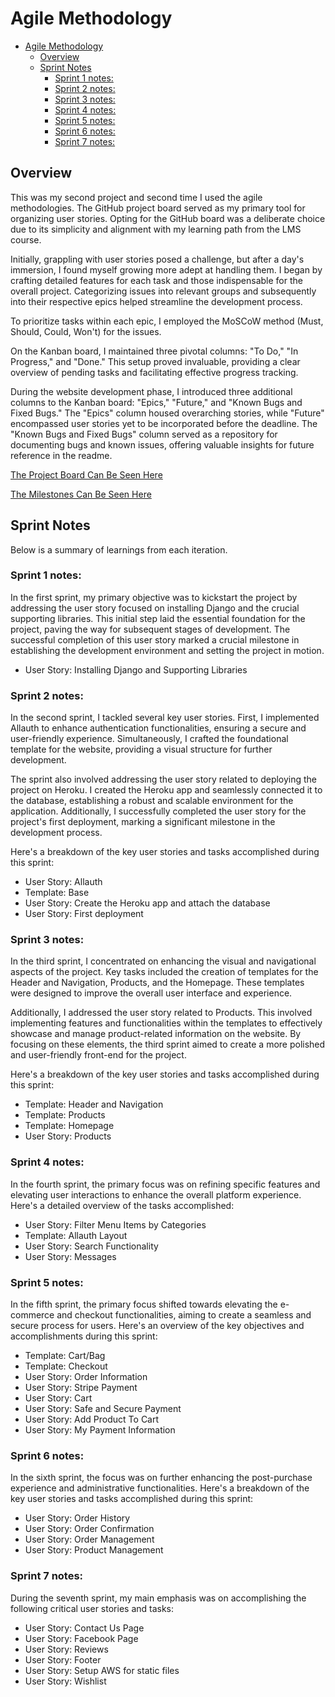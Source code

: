 # Agile Methodology

* [Agile Methodology](#agile-methodology)
  * [Overview](#overview)
  * [Sprint Notes](#sprint-notes)
    * [Sprint 1 notes:](#sprint-1-notes)
    * [Sprint 2 notes:](#sprint-2-notes)
    * [Sprint 3 notes:](#sprint-3-notes)
    * [Sprint 4 notes:](#sprint-4-notes)
    * [Sprint 5 notes:](#sprint-5-notes)
    * [Sprint 6 notes:](#sprint-6-notes)
    * [Sprint 7 notes:](#sprint-7-notes)
    
## Overview

This was my second project and second time I used the agile methodologies. The GitHub project board served as my primary tool for organizing user stories. Opting for the GitHub board was a deliberate choice due to its simplicity and alignment with my learning path from the LMS course.

Initially, grappling with user stories posed a challenge, but after a day's immersion, I found myself growing more adept at handling them. I began by crafting detailed features for each task and those indispensable for the overall project. Categorizing issues into relevant groups and subsequently into their respective epics helped streamline the development process.

To prioritize tasks within each epic, I employed the MoSCoW method (Must, Should, Could, Won't) for the issues.

On the Kanban board, I maintained three pivotal columns: "To Do," "In Progress," and "Done." This setup proved invaluable, providing a clear overview of pending tasks and facilitating effective progress tracking.

During the website development phase, I introduced three additional columns to the Kanban board: "Epics," "Future," and "Known Bugs and Fixed Bugs." The "Epics" column housed overarching stories, while "Future" encompassed user stories yet to be incorporated before the deadline. The "Known Bugs and Fixed Bugs" column served as a repository for documenting bugs and known issues, offering valuable insights for future reference in the readme.

[The Project Board Can Be Seen Here](https://github.com/users/balennouri/projects/7)

[The Milestones Can Be Seen Here](https://github.com/balennouri/pp5/milestones)

## Sprint Notes

Below is a summary of learnings from each iteration.

### Sprint 1 notes:

In the first sprint, my primary objective was to kickstart the project by addressing the user story focused on installing Django and the crucial supporting libraries. This initial step laid the essential foundation for the project, paving the way for subsequent stages of development. The successful completion of this user story marked a crucial milestone in establishing the development environment and setting the project in motion.

* User Story: Installing Django and Supporting Libraries

### Sprint 2 notes:

In the second sprint, I tackled several key user stories. First, I implemented Allauth to enhance authentication functionalities, ensuring a secure and user-friendly experience. Simultaneously, I crafted the foundational template for the website, providing a visual structure for further development.

The sprint also involved addressing the user story related to deploying the project on Heroku. I created the Heroku app and seamlessly connected it to the database, establishing a robust and scalable environment for the application. Additionally, I successfully completed the user story for the project's first deployment, marking a significant milestone in the development process.

Here's a breakdown of the key user stories and tasks accomplished during this sprint:

* User Story: Allauth
* Template: Base
* User Story: Create the Heroku app and attach the database
* User Story: First deployment

### Sprint 3 notes:

In the third sprint, I concentrated on enhancing the visual and navigational aspects of the project. Key tasks included the creation of templates for the Header and Navigation, Products, and the Homepage. These templates were designed to improve the overall user interface and experience.

Additionally, I addressed the user story related to Products. This involved implementing features and functionalities within the templates to effectively showcase and manage product-related information on the website. By focusing on these elements, the third sprint aimed to create a more polished and user-friendly front-end for the project.

Here's a breakdown of the key user stories and tasks accomplished during this sprint:

* Template: Header and Navigation
* Template: Products
* Template: Homepage
* User Story: Products 

### Sprint 4 notes:

In the fourth sprint, the primary focus was on refining specific features and elevating user interactions to enhance the overall platform experience. Here's a detailed overview of the tasks accomplished:

* User Story: Filter Menu Items by Categories
* Template: Allauth Layout
* User Story: Search Functionality
* User Story: Messages 

### Sprint 5 notes:

In the fifth sprint, the primary focus shifted towards elevating the e-commerce and checkout functionalities, aiming to create a seamless and secure process for users. Here's an overview of the key objectives and accomplishments during this sprint:

* Template: Cart/Bag
* Template: Checkout
* User Story: Order Information
* User Story: Stripe Payment
* User Story: Cart
* User Story: Safe and Secure Payment
* User Story: Add Product To Cart
* User Story: My Payment Information


### Sprint 6 notes:

In the sixth sprint, the focus was on further enhancing the post-purchase experience and administrative functionalities. Here's a breakdown of the key user stories and tasks accomplished during this sprint:

* User Story: Order History
* User Story: Order Confirmation
* User Story: Order Management
* User Story: Product Management

### Sprint 7 notes:

During the seventh sprint, my main emphasis was on accomplishing the following critical user stories and tasks:

* User Story: Contact Us Page
* User Story: Facebook Page
* User Story: Reviews
* User Story: Footer
* User Story: Setup AWS for static files
* User Story: Wishlist